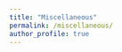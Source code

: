 ```yaml
---
title: "Miscellaneous"
permalink: /miscellaneous/
author_profile: true
---
```

<!--
## Hobby
I feel excited about what I am doing every day! In my spare time, I also enjoy coding (checking repositories with elegant codes), reading, trading, and watching TV series. 
-	I am an enthusiastic coder. I use Fortran, Java, C(C++, C#), Python, Ruby, Julia, R, Stan, Matlab, JavaScript, Stata, Mathematica, Bash, SPSS, SmartPLS, SQL... It's amazing to observe that AI has the ability to handle some of my routine coding tasks.
- I enjoy reading various genres, including philosophy, economics, physics/complexity, biography, and sci-fi. Someday, I hope to write books that appeal to both academic and general readers. My favorite book is [*The Three-body Problem*](https://en.wikipedia.org/wiki/The_Three-Body_Problem_(novel))!
-	I consider myself an engaged participant in trading. The financial market not only reflects the mathematical beauty ingrained in its structure but also captures the intricate nuances of human behavior through its ever-shifting dynamics. I am sincerely appreciative of my friends who introduced me to this field, as it has been instrumental in my personal growth and resilience. If I may offer a suggestion, I would highly recommend delving into the book [*Reminiscences of a Stock Operator*](https://en.wikipedia.org/wiki/Reminiscences_of_a_Stock_Operator), after gaining some experience in trading.
-	I am especially interested in TV series related to finance ([*Billions*](https://en.wikipedia.org/wiki/Billions_(TV_series))), science ([*The Big Bang Theory*](https://en.wikipedia.org/wiki/The_Big_Bang_Theory)), technology ([*Silicon Valley*](https://en.wikipedia.org/wiki/Silicon_Valley_(TV_series))), politics ([*Yes, Minister*](https://en.wikipedia.org/wiki/Yes_Minister)), societies ([*The Wire*](https://en.wikipedia.org/wiki/The_Wire)), and healthcare ([*Dopesick*](https://en.wikipedia.org/wiki/Dopesick_(miniseries))).

## Sports
I'm a runner and a retired taekwondo athlete.
-	My Personal Best (PB) in 100m is 11.2s.
-	I won a silver medal (taekwondo: 53kg male) in a city-level professional sports meet.
-	I also finished a Road Cycling around Qinghai Lake (360 kilometers) in four days.

*1. "You're not your résumé." - Charles M. C. Lee*

*2. "I have been a scientist, but in many sciences. I have explored mazes, but they do not connect into a single maze. My aspirations do not extend to achieving a single consistency in my life." - Herbert A. Simon*

*3(a). "The present presses automatically on you. The future does not. To attend to the future requires bandwidth, which scarcity taxes." - Scarcity: Why Having Too Little Means So Much*

*3(b). "I would never be able to accomplish anything useful so long as I was worried." - Reminiscences of a Stock Operator*
-->
